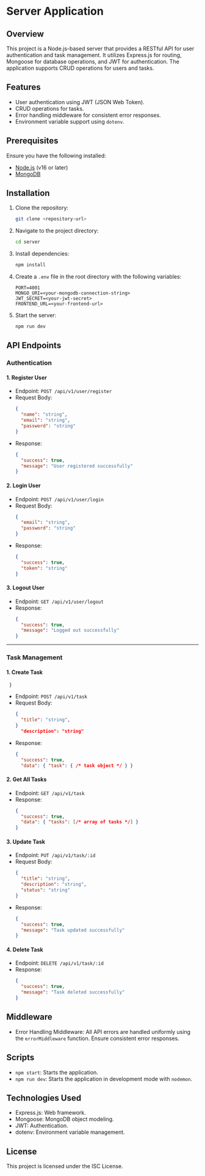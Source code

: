 # Server Application

## Overview

This project is a Node.js-based server that provides a RESTful API for user authentication and task management. It utilizes Express.js for routing, Mongoose for database operations, and JWT for authentication. The application supports CRUD operations for users and tasks.

## Features

- User authentication using JWT (JSON Web Token).
- CRUD operations for tasks.
- Error handling middleware for consistent error responses.
- Environment variable support using `dotenv`.

## Prerequisites

Ensure you have the following installed:

- [Node.js](https://nodejs.org/) (v16 or later)
- [MongoDB](https://www.mongodb.com/)

## Installation

1. Clone the repository:
   ```bash
   git clone <repository-url>
   ```
2. Navigate to the project directory:
   ```bash
   cd server
   ```
3. Install dependencies:
   ```bash
   npm install
   ```
4. Create a `.env` file in the root directory with the following variables:
   ```env
   PORT=4001
   MONGO_URI=<your-mongodb-connection-string>
   JWT_SECRET=<your-jwt-secret>
   FRONTEND_URL=<your-frontend-url>
   ```
5. Start the server:
   ```bash
   npm run dev
   ```

## API Endpoints

### Authentication

#### 1. Register User
   - Endpoint: `POST /api/v1/user/register`
   - Request Body:
     ```json
     {
       "name": "string",
       "email": "string",
       "password": "string"
     }
     ```
   - Response:
     ```json
     {
       "success": true,
       "message": "User registered successfully"
     }
     ```

#### 2. Login User
   - Endpoint: `POST /api/v1/user/login`
   - Request Body:
     ```json
     {
       "email": "string",
       "password": "string"
     }
     ```
   - Response:
     ```json
     {
       "success": true,
       "token": "string"
     }
     ```

#### 3. Logout User
   - Endpoint: `GET /api/v1/user/logout`
   - Response:
     ```json
     {
       "success": true,
       "message": "Logged out successfully"
     }
     ```

---

### Task Management

#### 1. Create Task
     }
   - Endpoint: `POST /api/v1/task`
   - Request Body:
     ```json
     {
       "title": "string",
     }
       "description": "string"
     ```
   - Response:
     ```json
     {
       "success": true,
       "data": { "task": { /* task object */ } }
     ```

#### 2. Get All Tasks
   - Endpoint: `GET /api/v1/task`
   - Response:
     ```json
     {
       "success": true,
       "data": { "tasks": [/* array of tasks */] }
     }
     ```

#### 3. Update Task
   - Endpoint: `PUT /api/v1/task/:id`
   - Request Body:
     ```json
     {
       "title": "string",
       "description": "string",
       "status": "string"
     }
     ```
   - Response:
     ```json
     {
       "success": true,
       "message": "Task updated successfully"
     }
     ```

#### 4. Delete Task
   - Endpoint: `DELETE /api/v1/task/:id`
   - Response:
     ```json
     {
       "success": true,
       "message": "Task deleted successfully"
     }
     ```

## Middleware

- Error Handling Middleware:
  All API errors are handled uniformly using the `errorMiddleware` function. Ensure consistent error responses.

## Scripts

- `npm start`: Starts the application.
- `npm run dev`: Starts the application in development mode with `nodemon`.

## Technologies Used

- Express.js: Web framework.
- Mongoose: MongoDB object modeling.
- JWT: Authentication.
- dotenv: Environment variable management.

## License

This project is licensed under the ISC License.

